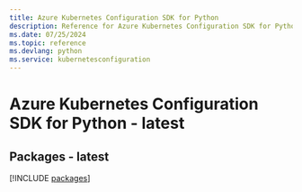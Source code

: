 ```yaml
---
title: Azure Kubernetes Configuration SDK for Python
description: Reference for Azure Kubernetes Configuration SDK for Python
ms.date: 07/25/2024
ms.topic: reference
ms.devlang: python
ms.service: kubernetesconfiguration
---
```

# Azure Kubernetes Configuration SDK for Python - latest
## Packages - latest
[!INCLUDE [packages](kubernetes-configuration-index.md)]